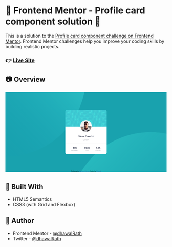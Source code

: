 # :star2: Frontend Mentor - Profile card component solution :star2:

This is a solution to the [Profile card component challenge on Frontend Mentor](https://www.frontendmentor.io/challenges/profile-card-component-cfArpWshJ). Frontend Mentor challenges help you improve your coding skills by building realistic projects. 

### :point_right: [Live Site](https://dhawalrath.github.io/profile-card-componenet/)

## :camera: Overview

![Desktop](./screenshots/desktop.png)

## :muscle: Built With

- HTML5 Semantics
- CSS3 (with Grid and Flexbox)

## :man: Author

- Frontend Mentor - [@dhawalRath](https://www.frontendmentor.io/profile/dhawalRath)
- Twitter - [@dhawalRath](https://www.twitter.com/dhawalRath)
